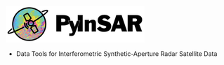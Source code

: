 <p align="left">
  <img alt="PyInSAR" src="https://github.com/MITeaps/pyinsar/raw/master/docs/images/pyinsar_logo315x83.png"/>
</p>

- Data Tools for Interferometric Synthetic-Aperture Radar Satellite Data
